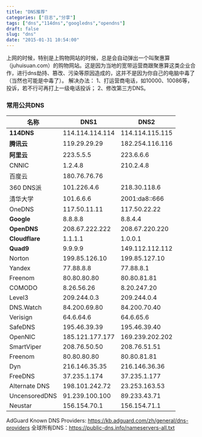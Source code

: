 ```yaml
---
title: "DNS推荐"
categories: ["日志","分享"]
tags: ["dns","114dns","googledns","opendns"]
draft: false
slug: "dns"
date: "2015-01-31 10:54:00"
---
```


上网的时候，特别是上购物网站的时候，总是会自动弹出一个叫聚惠算（juhuisuan.com）的购物网站。这是因为当地的宽带运营商跟聚惠算这类企业合作，进行dns劫持、篡改、污染等原因造成的，这并不是因为你自己的电脑中毒了（当然也可能是中毒了）。
解决办法：
1、打运营商电话，如10000、10086等，投诉，若不行可再打上一级电话投诉；
2、修改第三方DNS。

### 常用公共DNS

|名称|DNS1|DNS2|
|---|---|---|
|**114DNS**|114.114.114.114 |114.114.115.115|
|**腾讯云**|119.29.29.29 |182.254.116.116|
|**阿里云**|223.5.5.5 |223.6.6.6|
|CNNIC|1.2.4.8 |210.2.4.8|
|百度云|180.76.76.76 ||
|360 DNS派| 101.226.4.6 |218.30.118.6|
|清华大学| 101.6.6.6 |2001:da8::666|
|OneDNS| 117.50.11.11 |117.50.22.22|
|**Google**| 8.8.8.8 |8.8.4.4|
|**OpenDNS**| 208.67.222.222 |208.67.220.220|
|**Cloudflare**| 1.1.1.1 |1.0.0.1|
|**Quad9**| 9.9.9.9 |149.112.112.112|
|Norton| 199.85.126.10 |199.85.127.10|
|Yandex| 77.88.8.8 |77.88.8.1|
|Freenom| 80.80.80.80 |80.80.81.81|
|COMODO| 8.26.56.26 |8.20.247.20|
|Level3| 209.244.0.3 |209.244.0.4|
|DNS.Watch| 84.200.69.80 |84.200.70.40|
|Verisign| 64.6.64.6 |64.6.65.6|
|SafeDNS| 195.46.39.39 |195.46.39.40|
|OpenNIC| 185.121.177.177 |169.239.202.202|
|SmartViper| 208.76.50.50 |208.76.51.51|
|Freenom| 80.80.80.80 |80.80.81.81|
|Dyn| 216.146.35.35 |216.146.36.36|
|FreeDNS| 37.235.1.174 |37.235.1.177|
|Alternate DNS| 198.101.242.72 |23.253.163.53|
|UncensoredDNS| 91.239.100.100 |89.233.43.71|
|Neustar| 156.154.70.1 |156.154.71.1|

AdGuard Known DNS Providers: <https://kb.adguard.com/zh/general/dns-providers>
全球所有DNS：<a href="https://public-dns.info/nameservers-all.txt" target="_blank">https://public-dns.info/nameservers-all.txt</a>
